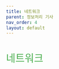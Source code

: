 ```yaml
---
title: 네트워크
parent: 정보처리 기사
nav_order: 4
layout: default
---
```


<h1 style="color:#4caf50;font-weight:500;">네트워크</h1>
